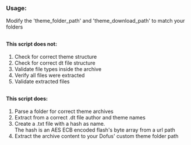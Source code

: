 ### Usage:
Modify the 'theme_folder_path' and 'theme_download_path' to match your folders
##
#### This script does not:
1. Check for correct theme structure
1. Check for correct dt file structure
1. Validate file types inside the archive
1. Verify all files were extracted
1. Validate extracted files
## 
#### This script does:
1. Parse a folder for correct theme archives
1. Extract from a correct .dt file author and theme names
1. Create a .txt file with a hash as name.  
The hash is an AES ECB encoded flash's byte array from a url path
1. Extract the archive content to your Dofus' custom theme folder path
